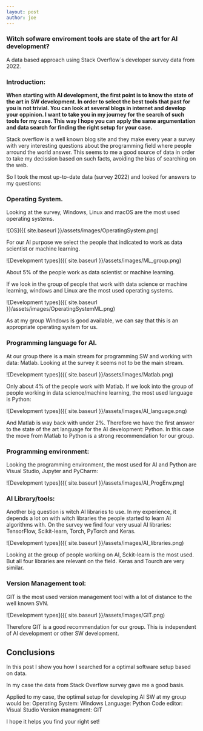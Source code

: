 ```yaml
---
layout: post
author: joe
---
```

### Witch sofware enviroment tools are state of the art for AI development?
A data based approach using Stack Overflow´s developer survey data from 2022.

### Introduction:
**When starting with AI development, the first point is to know the state of the art in SW development.  In order to select the best tools that past for you is not trivial. 
You can look at several blogs in internet and develop your oppinion. 
I want to take you in my journey for the search of such tools for my case. This way I hope you can apply the same argumentation and data search for finding the right setup for your case.**

Stack overflow is a well known blog site and they make every year a survey with very interesting questions about the programming field where people arround the world answer. This seems to me a good source of data in order to take my decission based on such facts, avoiding the bias of searching on the web.

So I took the most up-to-date data (survey 2022) and looked for answers to my questions:



### Operating System.
Looking at the survey, Windows, Linux and macOS are the most used operating systems. 

![OS]({{ site.baseurl }}/assets/images/OperatingSystem.png)

For our AI purpose we select the people that indicated to work as data scientist or machine learning.

![Development types]({{ site.baseurl }}/assets/images/ML_group.png)

About 5% of the people work as data scientist or machine learning. 

If we look in the group of people that work with data science or machine learning, windows and Linux are the most used operating systems.


![Development types]({{ site.baseurl }}/assets/images/OperatingSystemML.png)

As at my group Windows is good available, we can say that this is an appropriate operating system for us.

### Programming language for AI.

At our group there is a main stream for programming SW and working with data: Matlab.
Looking at the survey it seems not to be the main stream.

![Development types]({{ site.baseurl }}/assets/images/Matlab.png)

Only about 4% of the people work with Matlab. 
If we look into the group of people working in data science/machine learning, the most used language is Python:

![Development types]({{ site.baseurl }}/assets/images/AI_language.png)

And Matlab is way back with under 2%. 
Therefore we have the first answer to the state of the art language for the AI development: Python.
In this case the move from Matlab to Python is a strong recommendation for our group.

### Programming environment:
Looking the programming environment, the most used for AI and Python are Visual Studio, Jupyter and PyCharm:

![Development types]({{ site.baseurl }}/assets/images/AI_ProgEnv.png)

### AI Library/tools: 
Another big question is witch AI libraries to use. In my experience, it depends a lot on with witch libraries the people started to learn AI algorithms with.
On the survey we find four very usual AI libraries: TensorFlow, Scikit-learn, Torch, PyTorch and Keras.

![Development types]({{ site.baseurl }}/assets/images/AI_libraries.png)

Looking at the group of people working on AI, Sckit-learn  is the most used. But all four libraries are relevant on the field.  Keras and Tourch are very similar.


### Version Management tool:
GIT is the most used version management tool with a lot of distance to the well known SVN. 

![Development types]({{ site.baseurl }}/assets/images/GIT.png)

Therefore GIT is a good recommendation for our group. This is independent of AI development or other SW development. 

## Conclusions

In this post I show you how I searched for a optimal software setup based on data. 

In my case the data from Stack Overflow survey gave me a good basis.

Applied to my case, the optimal setup for developing AI SW at my group would be:
Operating System: Windows
Language: Python
Code editor: Visual Studio
Version managment: GIT 

I hope it helps you find your right set!





